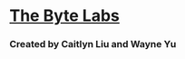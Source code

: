 # [The Byte Labs](https://thebytelabstw.github.io/thebytelabs/)

### Created by Caitlyn Liu and Wayne Yu
